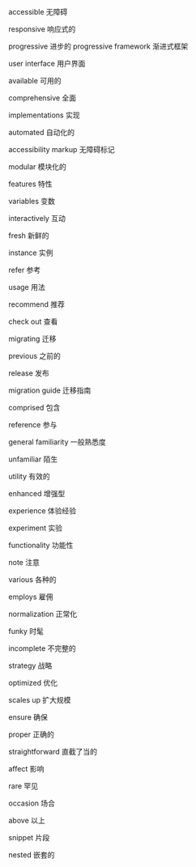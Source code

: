 
 accessible 无障碍 

 responsive 响应式的 

 progressive 进步的 progressive framework 渐进式框架

 user interface 用户界面

 available 可用的 

 comprehensive 全面

 implementations 实现

 automated 自动化的 

 accessibility markup 无障碍标记

 modular 模块化的 

 features 特性

 variables 变数

 interactively 互动

 fresh 新鲜的

 instance 实例

 refer 参考 

 usage 用法

 recommend 推荐

 check out 查看

 migrating 迁移

 previous 之前的

 release 发布

 migration guide 迁移指南

 comprised 包含

 reference 参与

 general familiarity 一般熟悉度

 unfamiliar 陌生

 utility 有效的

 enhanced  增强型

 experience 体验经验

 experiment 实验

 functionality 功能性

 note 注意

 various 各种的

 employs 雇佣

 normalization 正常化

 funky 时髦

 incomplete 不完整的

 strategy 战略

 optimized 优化

 scales up 扩大规模

 ensure 确保

 proper 正确的

 straightforward 直截了当的

 affect 影响

 rare 罕见

 occasion 场合

 above 以上

 snippet 片段

 nested 嵌套的
